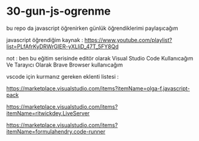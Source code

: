 # 30-gun-js-ogrenme
bu repo da javascript öğrenirken günlük öğrendiklerimi paylaşıcağım

javascript öğrendiğim kaynak : https://www.youtube.com/playlist?list=PLfAfrKyDRWrGIER-yXLliD_47T_5FY8Qd

not : ben bu eğitim serisinde editör olarak Visual Studio Code Kullanıcağım Ve Tarayıcı Olarak Brave Browser kullanıcağım 

vscode için kurmanız gereken eklenti listesi : 

https://marketplace.visualstudio.com/items?itemName=olga-f.javascript-pack

https://marketplace.visualstudio.com/items?itemName=ritwickdey.LiveServer

https://marketplace.visualstudio.com/items?itemName=formulahendry.code-runner
